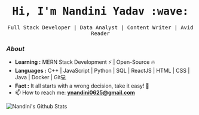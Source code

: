 <h1 align="center"><samp>
  Hi, I'm Nandini Yadav :wave: <samp>
</h1>
<p align="center">
  <samp>
  Full Stack Developer | Data Analyst | Content Writer | Avid Reader
  </samp>
  
</p>



### <i>About</i>
 
-  **Learning :** MERN Stack Development :zap: | Open-Source :fire:	
-  **Languages :** C++ | JavaScript | Python | SQL | ReactJS | HTML | CSS | Java | Docker | Git💻
-  **Fact :** It all starts with a wrong decision, take it easy! 🎯
  - 📫 How to reach me:  **ynandini0625@gmail.com**


 <p align="left">
  <img alt="Nandini's Github Stats" src="https://github-readme-stats.vercel.app/api?username=Nandini2510&show_icons=true&theme=radical">
</p>
 


